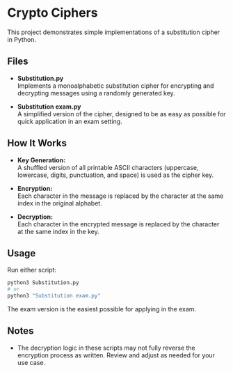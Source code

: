 # Crypto Ciphers

This project demonstrates simple implementations of a substitution cipher in Python.

## Files

- **Substitution.py**  
  Implements a monoalphabetic substitution cipher for encrypting and decrypting messages using a randomly generated key.

- **Substitution exam.py**  
  A simplified version of the cipher, designed to be as easy as possible for quick application in an exam setting.

## How It Works

- **Key Generation:**  
  A shuffled version of all printable ASCII characters (uppercase, lowercase, digits, punctuation, and space) is used as the cipher key.

- **Encryption:**  
  Each character in the message is replaced by the character at the same index in the original alphabet.

- **Decryption:**  
  Each character in the encrypted message is replaced by the character at the same index in the key.

## Usage

Run either script:

```bash
python3 Substitution.py
# or
python3 "Substitution exam.py"
```

The exam version is the easiest possible for applying in the exam.

## Notes

- The decryption logic in these scripts may not fully reverse the encryption process as written. Review and adjust as needed for your use case.
